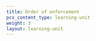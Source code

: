 ```yaml
---
title: Order of enforcement
pcx_content_type: learning-unit
weight: 3
layout: learning-unit
---
```

